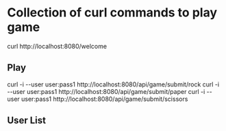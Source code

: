 # Collection of curl commands to play game
curl http://localhost:8080/welcome

## Play
curl -i --user user:pass1 http://localhost:8080/api/game/submit/rock
curl -i --user user:pass1 http://localhost:8080/api/game/submit/paper
curl -i --user user:pass1 http://localhost:8080/api/game/submit/scissors

## User List